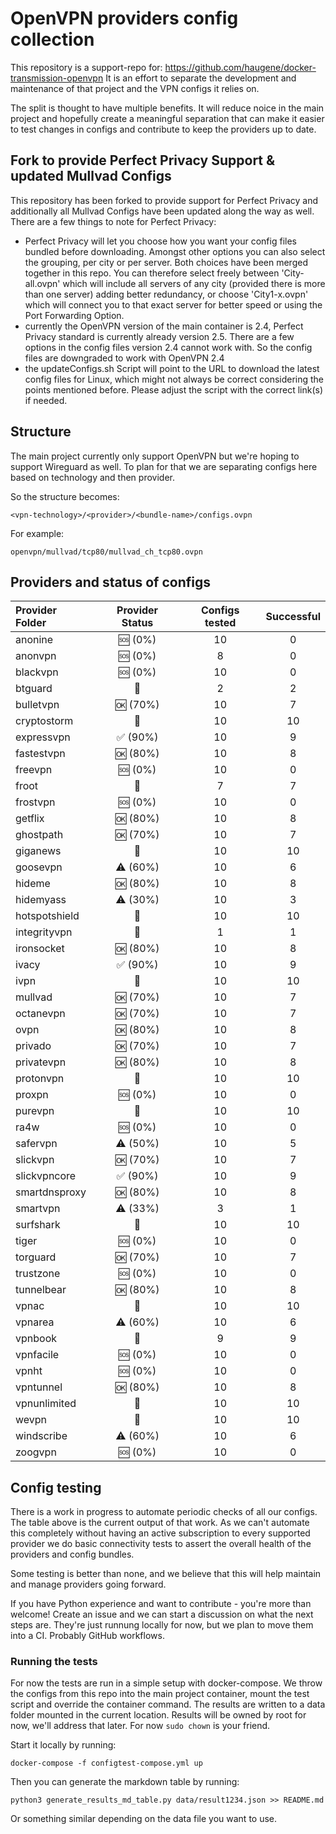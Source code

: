 # OpenVPN providers config collection

This repository is a support-repo for: https://github.com/haugene/docker-transmission-openvpn
It is an effort to separate the development and maintenance of that project and the
VPN configs it relies on.

The split is thought to have multiple benefits. It will reduce noice in the main project and
hopefully create a meaningful separation that can make it easier to test changes in configs and contribute to keep the providers up to date.

## Fork to provide Perfect Privacy Support & updated Mullvad Configs

This repository has been forked to provide support for Perfect Privacy and additionally all Mullvad Configs have been updated along the way as well. There are a few things to note for Perfect Privacy:

- Perfect Privacy will let you choose how you want your config files bundled before downloading. Amongst other options you can also select the grouping, per city or per server. Both choices have been merged together in this repo. You can therefore select freely between 'City-all.ovpn' which will include all servers of any city (provided there is more than one server) adding better redundancy, or choose 'City1-x.ovpn' which will connect you to that exact server for better speed or using the Port Forwarding Option.
- currently the OpenVPN version of the main container is 2.4, Perfect Privacy standard is currently already version 2.5. There are a few options in the config files version 2.4 cannot work with. So the config files are downgraded to work with OpenVPN 2.4
- the updateConfigs.sh Script will point to the URL to download the latest config files for Linux, which might not always be correct considering the points mentioned before. Please adjust the script with the correct link(s) if needed.   

## Structure

The main project currently only support OpenVPN but we're hoping to support Wireguard as well.
To plan for that we are separating configs here based on technology and then provider.

So the structure becomes:
```
<vpn-technology>/<provider>/<bundle-name>/configs.ovpn
```

For example:
```
openvpn/mullvad/tcp80/mullvad_ch_tcp80.ovpn
```

## Providers and status of configs

| Provider Folder | Provider Status | Configs tested | Successful |
| :-------------- | :-------------: | :------------: | :--------: |
| anonine | :sos: (0%) | 10 | 0 |
| anonvpn | :sos: (0%) | 8 | 0 |
| blackvpn | :sos: (0%) | 10 | 0 |
| btguard | :100: | 2 | 2 |
| bulletvpn | :ok: (70%) | 10 | 7 |
| cryptostorm | :100: | 10 | 10 |
| expressvpn | :white_check_mark: (90%) | 10 | 9 |
| fastestvpn | :ok: (80%) | 10 | 8 |
| freevpn | :sos: (0%) | 10 | 0 |
| froot | :100: | 7 | 7 |
| frostvpn | :sos: (0%) | 10 | 0 |
| getflix | :ok: (80%) | 10 | 8 |
| ghostpath | :ok: (70%) | 10 | 7 |
| giganews | :100: | 10 | 10 |
| goosevpn | :warning: (60%) | 10 | 6 |
| hideme | :ok: (80%) | 10 | 8 |
| hidemyass | :warning: (30%) | 10 | 3 |
| hotspotshield | :100: | 10 | 10 |
| integrityvpn | :100: | 1 | 1 |
| ironsocket | :ok: (80%) | 10 | 8 |
| ivacy | :white_check_mark: (90%) | 10 | 9 |
| ivpn | :100: | 10 | 10 |
| mullvad | :ok: (70%) | 10 | 7 |
| octanevpn | :ok: (70%) | 10 | 7 |
| ovpn | :ok: (80%) | 10 | 8 |
| privado | :ok: (70%) | 10 | 7 |
| privatevpn | :ok: (80%) | 10 | 8 |
| protonvpn | :100: | 10 | 10 |
| proxpn | :sos: (0%) | 10 | 0 |
| purevpn | :100: | 10 | 10 |
| ra4w | :sos: (0%) | 10 | 0 |
| safervpn | :warning: (50%) | 10 | 5 |
| slickvpn | :ok: (70%) | 10 | 7 |
| slickvpncore | :white_check_mark: (90%) | 10 | 9 |
| smartdnsproxy | :ok: (80%) | 10 | 8 |
| smartvpn | :warning: (33%) | 3 | 1 |
| surfshark | :100: | 10 | 10 |
| tiger | :sos: (0%) | 10 | 0 |
| torguard | :ok: (70%) | 10 | 7 |
| trustzone | :sos: (0%) | 10 | 0 |
| tunnelbear | :ok: (80%) | 10 | 8 |
| vpnac | :100: | 10 | 10 |
| vpnarea | :warning: (60%) | 10 | 6 |
| vpnbook | :100: | 9 | 9 |
| vpnfacile | :sos: (0%) | 10 | 0 |
| vpnht | :sos: (0%) | 10 | 0 |
| vpntunnel | :ok: (80%) | 10 | 8 |
| vpnunlimited | :100: | 10 | 10 |
| wevpn | :100: | 10 | 10 |
| windscribe | :warning: (60%) | 10 | 6 |
| zoogvpn | :sos: (0%) | 10 | 0 |


## Config testing

There is a work in progress to automate periodic checks of all our configs. The table above is the current
output of that work. As we can't automate this completely without having an active subscription to every supported
provider we do basic connectivity tests to assert the overall health of the providers and config bundles.

Some testing is better than none, and we believe that this will help maintain and manage providers going forward.

If you have Python experience and want to contribute - you're more than welcome! Create an issue and we can
start a discussion on what the next steps are. They're just runnung locally for now, but we plan
to move them into a CI. Probably GitHub workflows.

### Running the tests

For now the tests are run in a simple setup with docker-compose. We throw the configs from this repo into
the main project container, mount the test script and override the container command.
The results are written to a data folder mounted in the current location. Results will be owned by root for now,
we'll address that later. For now `sudo chown` is your friend.

Start it locally by running:
```
docker-compose -f configtest-compose.yml up
```
Then you can generate the markdown table by running:
```
python3 generate_results_md_table.py data/result1234.json >> README.md
```
Or something similar depending on the data file you want to use.